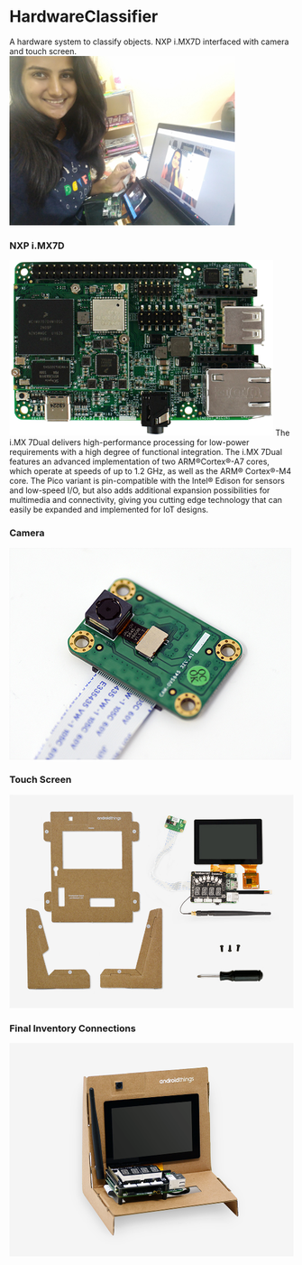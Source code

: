 # HardwareClassifier
A hardware system to classify objects. NXP i.MX7D interfaced with camera and touch screen.
<img src="images/Dikshita.jpg" height="300" length="300">
<h3>NXP i.MX7D</h3>
<img src="images/nxp-pico7-board.png">
The i.MX 7Dual delivers high-performance processing for low-power requirements with a high degree of functional integration. The i.MX 7Dual features an advanced implementation of two ARM®Cortex®-A7 cores, which operate at speeds of up to 1.2 GHz, as well as the ARM® Cortex®-M4 core. The Pico variant is pin-compatible with the Intel® Edison for sensors and low-speed I/O, but also adds additional expansion possibilities for multimedia and connectivity, giving you cutting edge technology that can easily be expanded and implemented for IoT designs.
<h3>Camera</h3>
<img src="images/camera.jpg">
<h3>Touch Screen</h3>
<img src = "images/stand.jpg">
<h3>Final Inventory Connections</h3>
<img src="images/final_result.png">


